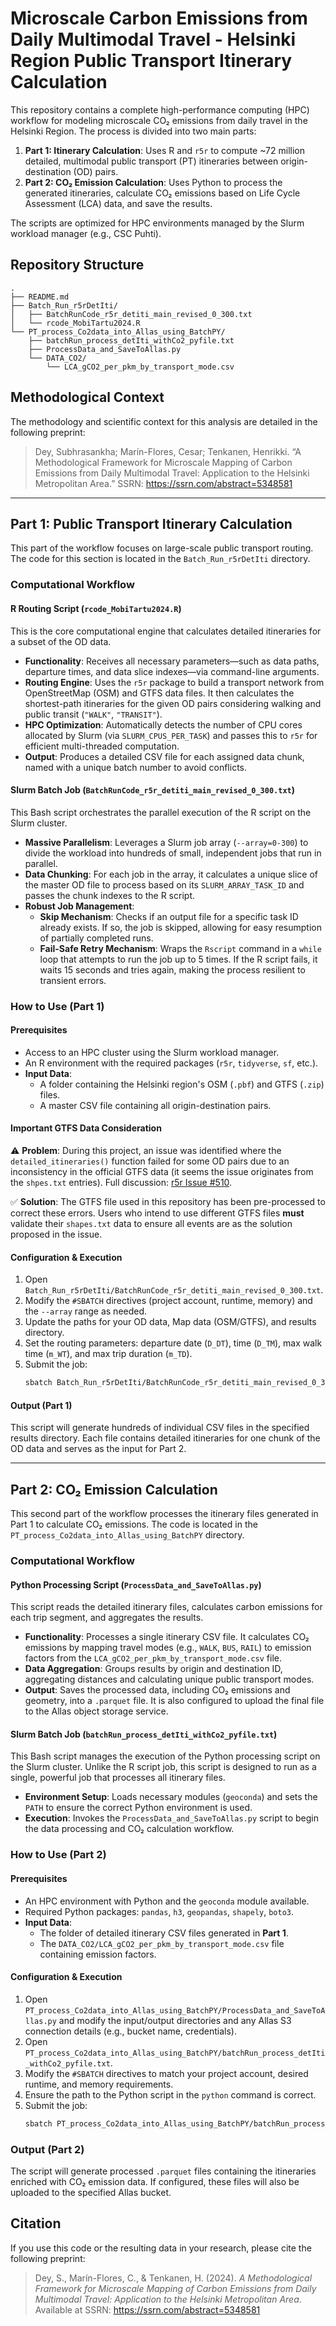 # Microscale Carbon Emissions from Daily Multimodal Travel - Helsinki Region Public Transport Itinerary Calculation 

This repository contains a complete high-performance computing (HPC) workflow for modeling microscale CO₂ emissions from daily travel in the Helsinki Region. The process is divided into two main parts:

1.  **Part 1: Itinerary Calculation**: Uses R and `r5r` to compute ~72 million detailed, multimodal public transport (PT) itineraries between origin-destination (OD) pairs.
2.  **Part 2: CO₂ Emission Calculation**: Uses Python to process the generated itineraries, calculate CO₂ emissions based on Life Cycle Assessment (LCA) data, and save the results.

The scripts are optimized for HPC environments managed by the Slurm workload manager (e.g., CSC Puhti).

## Repository Structure

```
.
├── README.md
├── Batch_Run_r5rDetIti/
│   ├── BatchRunCode_r5r_detiti_main_revised_0_300.txt
│   └── rcode_MobiTartu2024.R
└── PT_process_Co2data_into_Allas_using_BatchPY/
    ├── batchRun_process_detIti_withCo2_pyfile.txt
    ├── ProcessData_and_SaveToAllas.py
    └── DATA_CO2/
        └── LCA_gCO2_per_pkm_by_transport_mode.csv
```

## Methodological Context

The methodology and scientific context for this analysis are detailed in the following preprint:

> Dey, Subhrasankha; Marín-Flores, Cesar; Tenkanen, Henrikki. “A Methodological Framework for Microscale Mapping of Carbon Emissions from Daily Multimodal Travel: Application to the Helsinki Metropolitan Area.” SSRN: <https://ssrn.com/abstract=5348581>

---

## Part 1: Public Transport Itinerary Calculation

This part of the workflow focuses on large-scale public transport routing. The code for this section is located in the `Batch_Run_r5rDetIti` directory.

### Computational Workflow

#### R Routing Script (`rcode_MobiTartu2024.R`)

This is the core computational engine that calculates detailed itineraries for a subset of the OD data.

* **Functionality**: Receives all necessary parameters—such as data paths, departure times, and data slice indexes—via command-line arguments.
* **Routing Engine**: Uses the `r5r` package to build a transport network from OpenStreetMap (OSM) and GTFS data files. It then calculates the shortest-path itineraries for the given OD pairs considering walking and public transit (`"WALK"`, `"TRANSIT"`).
* **HPC Optimization**: Automatically detects the number of CPU cores allocated by Slurm (via `SLURM_CPUS_PER_TASK`) and passes this to `r5r` for efficient multi-threaded computation.
* **Output**: Produces a detailed CSV file for each assigned data chunk, named with a unique batch number to avoid conflicts.

#### Slurm Batch Job (`BatchRunCode_r5r_detiti_main_revised_0_300.txt`)

This Bash script orchestrates the parallel execution of the R script on the Slurm cluster.

* **Massive Parallelism**: Leverages a Slurm job array (`--array=0-300`) to divide the workload into hundreds of small, independent jobs that run in parallel.
* **Data Chunking**: For each job in the array, it calculates a unique slice of the master OD file to process based on its `SLURM_ARRAY_TASK_ID` and passes the chunk indexes to the R script.
* **Robust Job Management**:
    * **Skip Mechanism**: Checks if an output file for a specific task ID already exists. If so, the job is skipped, allowing for easy resumption of partially completed runs.
    * **Fail-Safe Retry Mechanism**: Wraps the `Rscript` command in a `while` loop that attempts to run the job up to 5 times. If the R script fails, it waits 15 seconds and tries again, making the process resilient to transient errors.

### How to Use (Part 1)

#### Prerequisites

* Access to an HPC cluster using the Slurm workload manager.
* An R environment with the required packages (`r5r`, `tidyverse`, `sf`, etc.).
* **Input Data**:
    * A folder containing the Helsinki region's OSM (`.pbf`) and GTFS (`.zip`) files.
    * A master CSV file containing all origin-destination pairs.

#### Important GTFS Data Consideration

⚠️ **Problem**: During this project, an issue was identified where the `detailed_itineraries()` function failed for some OD pairs due to an inconsistency in the official GTFS data (it seems the issue originates from the `shpes.txt` entries). Full discussion: [r5r Issue #510](https://github.com/ipeaGIT/r5r/issues/510).

✅ **Solution**: The GTFS file used in this repository has been pre-processed to correct these errors. Users who intend to use different GTFS files **must** validate their `shapes.txt` data to ensure all events are as the solution proposed in the issue.

#### Configuration & Execution

1.  Open `Batch_Run_r5rDetIti/BatchRunCode_r5r_detiti_main_revised_0_300.txt`.
2.  Modify the `#SBATCH` directives (project account, runtime, memory) and the `--array` range as needed.
3.  Update the paths for your OD data, Map data (OSM/GTFS), and results directory.
4.  Set the routing parameters: departure date (`D_DT`), time (`D_TM`), max walk time (`m_WT`), and max trip duration (`m_TD`).
5.  Submit the job:
    ```bash
    sbatch Batch_Run_r5rDetIti/BatchRunCode_r5r_detiti_main_revised_0_300.txt
    ```

#### Output (Part 1)

This script will generate hundreds of individual CSV files in the specified results directory. Each file contains detailed itineraries for one chunk of the OD data and serves as the input for Part 2.

---

## Part 2: CO₂ Emission Calculation

This second part of the workflow processes the itinerary files generated in Part 1 to calculate CO₂ emissions. The code is located in the `PT_process_Co2data_into_Allas_using_BatchPY` directory.

### Computational Workflow

#### Python Processing Script (`ProcessData_and_SaveToAllas.py`)

This script reads the detailed itinerary files, calculates carbon emissions for each trip segment, and aggregates the results.

* **Functionality**: Processes a single itinerary CSV file. It calculates CO₂ emissions by mapping travel modes (e.g., `WALK`, `BUS`, `RAIL`) to emission factors from the `LCA_gCO2_per_pkm_by_transport_mode.csv` file.
* **Data Aggregation**: Groups results by origin and destination ID, aggregating distances and calculating unique public transport modes.
* **Output**: Saves the processed data, including CO₂ emissions and geometry, into a `.parquet` file. It is also configured to upload the final file to the Allas object storage service.

#### Slurm Batch Job (`batchRun_process_detIti_withCo2_pyfile.txt`)

This Bash script manages the execution of the Python processing script on the Slurm cluster. Unlike the R script job, this script is designed to run as a single, powerful job that processes all itinerary files.

* **Environment Setup**: Loads necessary modules (`geoconda`) and sets the `PATH` to ensure the correct Python environment is used.
* **Execution**: Invokes the `ProcessData_and_SaveToAllas.py` script to begin the data processing and CO₂ calculation workflow.

### How to Use (Part 2)

#### Prerequisites

* An HPC environment with Python and the `geoconda` module available.
* Required Python packages: `pandas`, `h3`, `geopandas`, `shapely`, `boto3`.
* **Input Data**:
    * The folder of detailed itinerary CSV files generated in **Part 1**.
    * The `DATA_CO2/LCA_gCO2_per_pkm_by_transport_mode.csv` file containing emission factors.

#### Configuration & Execution

1.  Open `PT_process_Co2data_into_Allas_using_BatchPY/ProcessData_and_SaveToAllas.py` and modify the input/output directories and any Allas S3 connection details (e.g., bucket name, credentials).
2.  Open `PT_process_Co2data_into_Allas_using_BatchPY/batchRun_process_detIti_withCo2_pyfile.txt`.
3.  Modify the `#SBATCH` directives to match your project account, desired runtime, and memory requirements.
4.  Ensure the path to the Python script in the `python` command is correct.
5.  Submit the job:
    ```bash
    sbatch PT_process_Co2data_into_Allas_using_BatchPY/batchRun_process_detIti_withCo2_pyfile.txt
    ```

### Output (Part 2)

The script will generate processed `.parquet` files containing the itineraries enriched with CO₂ emission data. If configured, these files will also be uploaded to the specified Allas bucket.

## Citation

If you use this code or the resulting data in your research, please cite the following preprint:

> Dey, S., Marín-Flores, C., & Tenkanen, H. (2024). *A Methodological Framework for Microscale Mapping of Carbon Emissions from Daily Multimodal Travel: Application to the Helsinki Metropolitan Area*. Available at SSRN: <https://ssrn.com/abstract=5348581>
